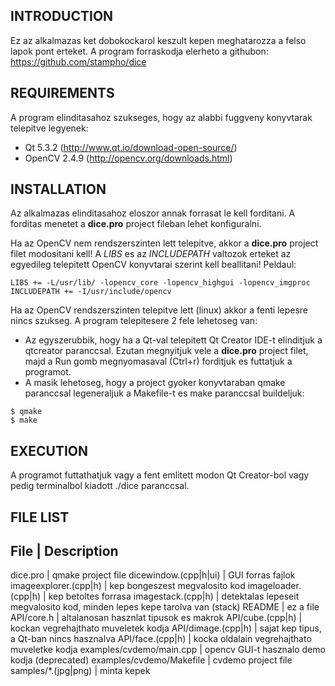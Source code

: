 INTRODUCTION
------------
Ez az alkalmazas ket dobokockarol keszult kepen meghatarozza a felso lapok
pont erteket.
A program forraskodja elerheto a githubon: https://github.com/stampho/dice


REQUIREMENTS
------------
A program elinditasahoz szukseges, hogy az alabbi fuggveny konyvtarak telepitve
legyenek:
* Qt 5.3.2 (http://www.qt.io/download-open-source/)
* OpenCV 2.4.9 (http://opencv.org/downloads.html)


INSTALLATION
------------
Az alkalmazas elinditasahoz eloszor annak forrasat le kell forditani.
A forditas menetet a **dice.pro** project fileban lehet konfiguralni.

Ha az OpenCV nem rendszerszinten lett telepitve, akkor a **dice.pro** project
filet modositani kell! A *LIBS* es az *INCLUDEPATH* valtozok erteket az egyedileg
telepitett OpenCV konyvtarai szerint kell beallitani!
Peldaul:
```
LIBS += -L/usr/lib/ -lopencv_core -lopencv_highgui -lopencv_imgproc
INCLUDEPATH += -I/usr/include/opencv
```

Ha az OpenCV rendszerszinten telepitve lett (linux) akkor a fenti lepesre nincs
szukseg. A program telepitesere 2 fele lehetoseg van:

* Az egyszerubbik, hogy ha a Qt-val telepitett Qt Creator IDE-t elinditjuk
a qtcreator paranccsal. Ezutan megnyitjuk vele a **dice.pro** project
filet, majd a Run gomb megnyomasaval (Ctrl+r) forditjuk es futtatjuk a
programot.
* A masik lehetoseg, hogy a project gyoker konyvtaraban qmake paranccsal
legeneraljuk a Makefile-t es make paranccsal buildeljuk:
```
$ qmake
$ make
```


EXECUTION
---------
A programot futtathatjuk vagy a fent emlitett modon Qt Creator-bol vagy pedig
terminalbol kiadott ./dice paranccsal.


FILE LIST
---------

File                     |  Description
-------------------------------------------------------------------------
dice.pro                 |  qmake project file
dicewindow.(cpp|h|ui)    |  GUI forras fajlok
imageexplorer.(cpp|h)    |  kep bongeszest megvalosito kod
imageloader.(cpp|h)      |  kep betoltes forrasa
imagestack.(cpp|h)       |  detektalas lepeseit megvalosito kod, minden lepes kepe tarolva van (stack)
README                   |  ez a file
API/core.h               |  altalanosan hasznlat tipusok es makrok
API/cube.(cpp|h)         |  kockan vegrehajthato muveletek kodja
API/dimage.(cpp|h)       |  sajat kep tipus, a Qt-ban nincs hasznalva
API/face.(cpp|h)         |  kocka oldalain vegrehajthato muveletke kodja
examples/cvdemo/main.cpp |  opencv GUI-t hasznalo demo kodja (deprecated)
examples/cvdemo/Makefile |  cvdemo project file
samples/*.(jpg|png)      |  minta kepek

